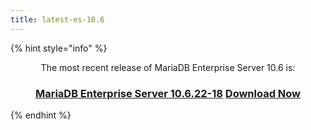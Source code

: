 ```yaml
---
title: latest-es-10.6
---
```


{% hint style="info" %}
<p align="center">The most recent release of MariaDB Enterprise Server 10.6 is:</p>

<h3 align="center"><a href="../../enterprise-server/10.6/10.6.22-18.md"><strong>MariaDB Enterprise Server 10.6.22-18</strong></a>  <a href="https://mariadb.com/downloads/enterprise/enterprise-server/" class="button primary">Download Now</a></h3>
{% endhint %}
